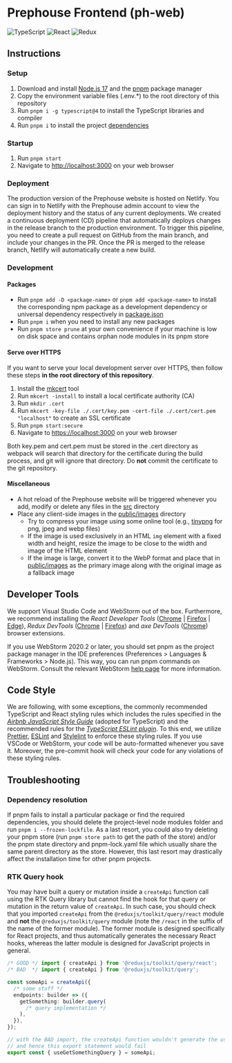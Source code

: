 # Prephouse Frontend (ph-web)

![TypeScript](https://img.shields.io/badge/typescript-%23007ACC.svg?style=for-the-badge&logo=typescript&logoColor=white)
![React](https://img.shields.io/badge/react-%2320232a.svg?style=for-the-badge&logo=react&logoColor=%2361DAFB)
![Redux](https://img.shields.io/badge/redux-%23593d88.svg?style=for-the-badge&logo=redux&logoColor=white)

## Instructions

### Setup

1. Download and install [Node.js 17][node] and the [pnpm][] package manager
2. Copy the environment variable files (.env.\*) to the root directory of this repository
3. Run `pnpm i -g typescript@4` to install the TypeScript libraries and compiler
4. Run `pnpm i` to install the project [dependencies](package.json)

### Startup

1. Run `pnpm start`
2. Navigate to <http://localhost:3000> on your web browser

### Deployment

The production version of the Prephouse website is hosted on Netlify. You can sign in to Netlify
with the Prephouse admin account to view the deployment history and the status of any current
deployments. We created a continuous deployment (CD) pipeline that automatically deploys changes in
the release branch to the production environment. To trigger this pipeline, you need to create a
pull request on GitHub from the main branch, and include your changes in the PR. Once the PR is
merged to the release branch, Netlify will automatically create a new build.

### Development

#### Packages

- Run `pnpm add -D <package-name>` or `pnpm add <package-name>` to install the corresponding npm
  package as a development dependency or universal dependency respectively in
  [package.json](package.json)
- Run `pnpm i` when you need to install any new packages
- Run `pnpm store prune` at your own convenience if your machine is low on disk space and contains
  orphan node modules in its pnpm store

#### Serve over HTTPS

If you want to serve your local development server over HTTPS, then follow these steps **in the root
directory of this repository**.

1. Install the [mkcert][mkcert] tool
2. Run `mkcert -install` to install a local certificate authority (CA)
3. Run `mkdir .cert`
4. Run `mkcert -key-file ./.cert/key.pem -cert-file ./.cert/cert.pem "localhost"` to create an SSL
   certificate
5. Run `pnpm start:secure`
6. Navigate to <https://localhost:3000> on your web browser

Both key.pem and cert.pem must be stored in the .cert directory as webpack will search that
directory for the certificate during the build process, and git will ignore that directory. Do
**not** commit the certificate to the git repository.

#### Miscellaneous

- A hot reload of the Prephouse website will be triggered whenever you add, modify or delete any
  files in the [src](src) directory
- Place any client-side images in the [public/images](public/images) directory
  - Try to compress your image using some online tool (e.g., [tinypng][tinypng] for png, jpeg and
    webp files)
  - If the image is used exclusively in an HTML `img` element with a fixed width and height, resize
    the image to be close to the width and image of the HTML element
  - If the image is large, convert it to the WebP format and place that in
    [public/images](public/images) as the primary image along with the original image as a fallback
    image

[node]: https://nodejs.org/en/
[pnpm]: https://pnpm.io/installation
[docker-desktop]: https://www.docker.com/products/docker-desktop
[docker-compose]: https://docs.docker.com/compose/install/
[tinypng]: https://tinypng.com/
[mkcert]: https://github.com/FiloSottile/mkcert#installation

## Developer Tools

We support Visual Studio Code and WebStorm out of the box. Furthermore, we recommend installing the
_React Developer Tools_ ([Chrome][react-ext-chrome] | [Firefox][react-ext-firefox] |
[Edge][react-ext-edge]), _Redux DevTools_ ([Chrome][redux-ext-chrome] |
[Firefox][redux-ext-firefox]) and _axe DevTools_ ([Chrome][axe-chrome]) browser extensions.

If you use WebStorm 2020.2 or later, you should set pnpm as the project package manager in the IDE
preferences (Preferences > Languages & Frameworks > Node.js). This way, you can run pnpm commands on
WebStorm. Consult the relevant WebStorm [help page][pnpm-ws-help] for more information.

[react-ext-chrome]:
  https://chrome.google.com/webstore/detail/react-developer-tools/fmkadmapgofadopljbjfkapdkoienihi
  'Chrome Extension'
[react-ext-firefox]:
  https://addons.mozilla.org/en-CA/firefox/addon/react-devtools/
  'Firefox Browser Add-On'
[react-ext-edge]:
  https://microsoftedge.microsoft.com/addons/detail/gpphkfbcpidddadnkolkpfckpihlkkil
  'Microsoft Edge Add-On'
[redux-ext-chrome]:
  https://chrome.google.com/webstore/detail/redux-devtools/lmhkpmbekcpmknklioeibfkpmmfibljd
  'Chrome Extension'
[redux-ext-firefox]:
  https://addons.mozilla.org/en-CA/firefox/addon/reduxdevtools/
  'Firefox Browser Add-On'
[axe-chrome]:
  https://chrome.google.com/webstore/detail/axe-devtools-web-accessib/lhdoppojpmngadmnindnejefpokejbdd
  'Chrome Extension'
[pnpm-ws-help]:
  https://www.jetbrains.com/help/webstorm/installing-and-removing-external-software-using-node-package-manager.html

## Code Style

We are following, with some exceptions, the commonly recommended TypeScript and React styling rules
which includes the rules specified in the [_Airbnb JavaScript Style Guide_][airbnb-style-guide]
(adopted for TypeScript) and the recommended rules for the [_TypeScript ESLint
plugin_][ts-eslint-plugin]. To this end, we utilize [Prettier](.prettierrc), [ESLint](.eslintrc) and
[Stylelint](.stylelintrc) to enforce these styling rules. If you use VSCode or WebStorm, your code
will be auto-formatted whenever you save it. Moreover, the pre-commit hook will check your code for
any violations of these styling rules.

[airbnb-style-guide]: https://github.com/airbnb/javascript
[ts-eslint-plugin]:
  https://github.com/typescript-eslint/typescript-eslint/tree/main/packages/eslint-plugin

## Troubleshooting

### Dependency resolution

If pnpm fails to install a particular package or find the required dependencies, you should delete
the project-level node modules folder and run `pnpm i --frozen-lockfile`. As a last resort, you
could also try deleting your pnpm store (run `pnpm store path` to get the path of the store) and/or
the pnpm state directory and pnpm-lock.yaml file which usually share the same parent directory as
the store. However, this last resort may drastically affect the installation time for other pnpm
projects.

### RTK Query hook

You may have built a query or mutation inside a `createApi` function call using the RTK Query
library but cannot find the hook for that query or mutation in the return value of `createApi`. In
such case, you should check that you imported `createApi` from the `@reduxjs/toolkit/query/react`
module and **not** the `@reduxjs/toolkit/query` module (note the `/react` in the suffix of the name
of the former module). The former module is designed specifically for React projects, and thus
automatically generates the necessary React hooks, whereas the latter module is designed for
JavaScript projects in general.

```typescript
/* GOOD */ import { createApi } from '@reduxjs/toolkit/query/react';
/* BAD  */ import { createApi } from '@reduxjs/toolkit/query';

const someApi = createApi({
  /* some stuff */
  endpoints: builder => ({
    getSomething: builder.query(
      /* query implementation */
    ),
  }),
});

// with the BAD import, the createApi function wouldn't generate the useGetAQuery hook
// and hence this export statement would fail
export const { useGetSomethingQuery } = someApi;
```
